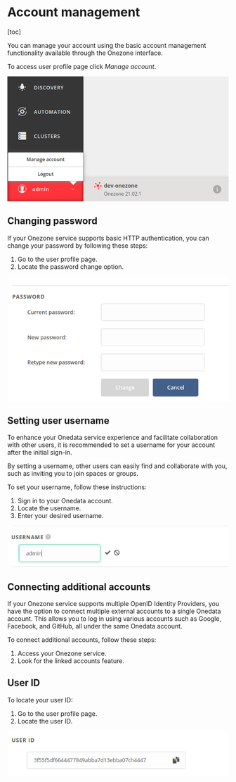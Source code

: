 # Account management

[toc]

You can manage your account using the basic account management functionality available
through the Onezone interface.

To access user profile page click *Manage account*.

![manage_account](../../images/user-guide/account-management/manage_account.png#screenshot)


## Changing password
If your Onezone service supports basic HTTP authentication, you can change your password by following these steps:

1. Go to the user profile page.
2. Locate the password change option.

![change_password](../../images/user-guide/account-management/change_password.png#screenshot)

## Setting user username
To enhance your Onedata service experience and facilitate collaboration with other users,
it is recommended to set a username for your account after the initial sign-in.

By setting a username, other users can easily find and collaborate with you, such as inviting you to join spaces or groups.

To set your username, follow these instructions:
1. Sign in to your Onedata account.
2. Locate the username.
3. Enter your desired username.

![change_username](../../images/user-guide/account-management/change_username.png#screenshot)

## Connecting additional accounts
If your Onezone service supports multiple OpenID Identity Providers, you have the option to connect multiple external accounts to a single Onedata account. This allows you to log in using various accounts such as Google, Facebook, and GitHub, all under the same Onedata account.

To connect additional accounts, follow these steps:
1. Access your Onezone service.
2. Look for the linked accounts feature.

## User ID
To locate your user ID:

1. Go to the user profile page.
2. Locate the user ID.

![change_password](../../images/user-guide/account-management/user_id.png#screenshot)